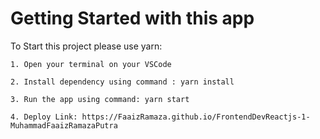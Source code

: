 # Getting Started with this app

To Start this project please use yarn:

 `1. Open your terminal on your VSCode`

 `2. Install dependency using command : yarn install`

 `3. Run the app using command: yarn start`

 `4. Deploy Link: https://FaaizRamaza.github.io/FrontendDevReactjs-1-MuhammadFaaizRamazaPutra`
